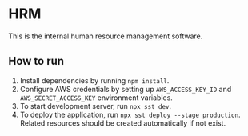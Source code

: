 # HRM
This is the internal human resource management software.

## How to run

1. Install dependencies by running `npm install`.
2. Configure AWS credentials by setting up `AWS_ACCESS_KEY_ID` and `AWS_SECRET_ACCESS_KEY` environment variables.
3. To start development server, run `npx sst dev`.
4. To deploy the application, run `npx sst deploy --stage production`. Related resources should be created automatically if not exist.
